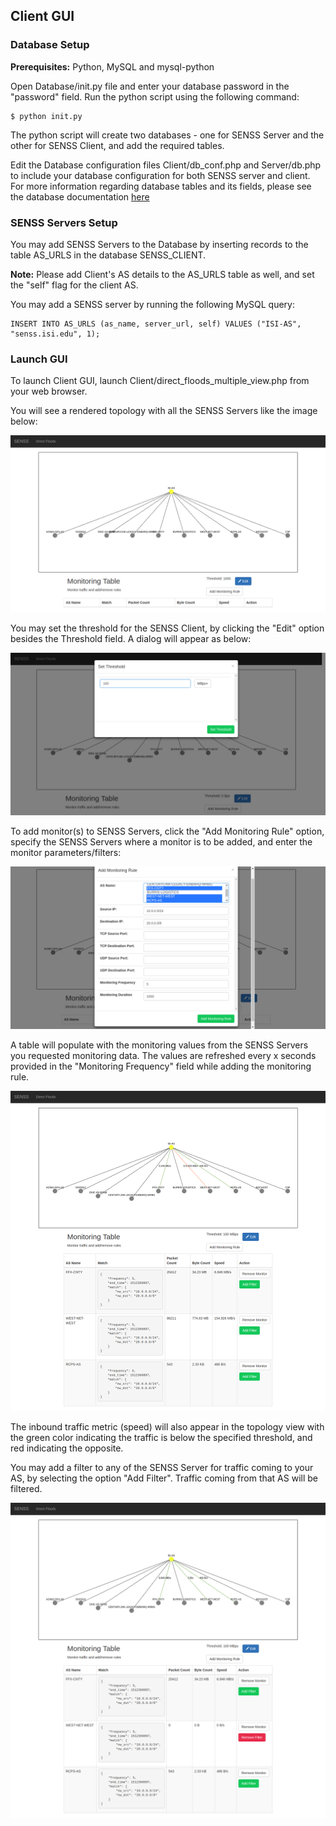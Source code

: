 ## Client GUI

### Database Setup

**Prerequisites:** Python, MySQL and mysql-python

Open Database/init.py file and enter your database password in the "password" field. Run the python script using the following command:

    $ python init.py
    
The python script will create two databases - one for SENSS Server and the other for SENSS Client, and add the required tables.

Edit the Database configuration files Client/db_conf.php and Server/db.php to include your database configuration for both SENSS server and client. For more information regarding database tables and its fields, please see the database documentation [here](https://github.com/sivaramakrishnansr/SENSS/tree/master/UI_client_server/Database)
 
### SENSS Servers Setup

You may add SENSS Servers to the Database by inserting records to the table AS_URLS in the database SENSS_CLIENT.

**Note:** Please add Client's AS details to the AS_URLS table as well, and set the "self" flag for the client AS.

You may add a SENSS server by running the following MySQL query:

    INSERT INTO AS_URLS (as_name, server_url, self) VALUES ("ISI-AS", "senss.isi.edu", 1);

### Launch GUI

To launch Client GUI, launch Client/direct_floods_multiple_view.php from your web browser.

You will see a rendered topology with all the SENSS Servers like the image below:

![Initial_topology](https://github.com/sivaramakrishnansr/SENSS/raw/master/UI_client_server/screenshots/initial.png)

You may set the threshold for the SENSS Client, by clicking the "Edit" option besides the Threshold field. A dialog will appear as below:

![Set_Threshold](https://github.com/sivaramakrishnansr/SENSS/raw/master/UI_client_server/screenshots/2_set_threshold.png)

To add monitor(s) to SENSS Servers, click the "Add Monitoring Rule" option, specify the SENSS Servers where a monitor is to be added, and enter the monitor parameters/filters:
 
![Add_Monitor](https://github.com/sivaramakrishnansr/SENSS/raw/master/UI_client_server/screenshots/3_add_monitoring_rule.png)

A table will populate with the monitoring values from the SENSS Servers you requested monitoring data. The values are refreshed every x seconds provided in the "Monitoring Frequency" field while adding the monitoring rule.

![Monitoring](https://github.com/sivaramakrishnansr/SENSS/raw/master/UI_client_server/screenshots/4_monitoring.png)

The inbound traffic metric (speed) will also appear in the topology view with the green color indicating the traffic is below the specified threshold, and red indicating the opposite.
 
You may add a filter to any of the SENSS Server for traffic coming to your AS, by selecting the option "Add Filter". Traffic coming from that AS will be filtered.

![Add_Filter](https://github.com/sivaramakrishnansr/SENSS/raw/master/UI_client_server/screenshots/5_add_filter.png)
